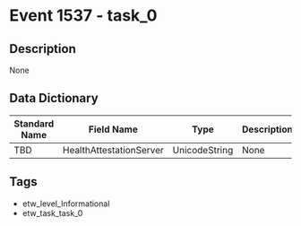 # Event 1537 - task_0

## Description
None

## Data Dictionary
|Standard Name|Field Name|Type|Description|Sample Value|
|---|---|---|---|---|
|TBD|HealthAttestationServer|UnicodeString|None|`None`|

## Tags
* etw_level_Informational
* etw_task_task_0